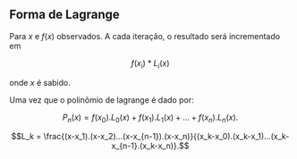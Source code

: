 ## Forma de Lagrange

Para $x$ e $f(x)$ observados. A cada iteração, o resultado será incrementado em

$$f(x_i)*L_i(x)$$

onde $x$ é sabido.

Uma vez que o polinômio de lagrange é dado por:

$$P_n(x)=f(x_0).L_0(x)+f(x_1).L_1(x)+...+f(x_{n}).L_n(x).$$

$$L_k = \frac{(x-x_1).(x-x_2)...(x-x_{n-1}).(x-x_n)}{(x_k-x_0).(x_k-x_1)...(x_k-x_{n-1}.(x_k-x_n)}.$$
